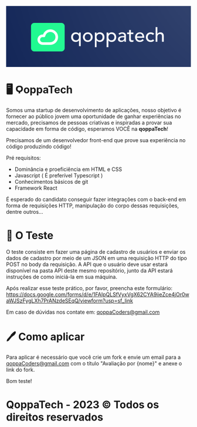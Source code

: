 <img src="qoppaLogo.png">
<h1>🖥 ϘoppaTech </h1>
Somos uma startup de desenvolvimento de aplicações, nosso objetivo é fornecer ao público jovem uma oportunidade de ganhar experiências no mercado, precisamos de pessoas criativas e inspiradas a provar sua capacidade em forma de código, esperamos VOCÊ na <strong>qoppaTech</strong>!

Precisamos de um desenvolvedor front-end que prove sua experiência no código produzindo código!

Pré requisitos:
* Dominância e proeficiência em HTML e CSS
* Javascript ( É preferível Typescript )
* Conhecimentos básicos de git
* Framework React

É esperado do candidato conseguir fazer integrações com o back-end em forma de requisições HTTP, manipulação do corpo dessas requisições, dentre outros...

<h1>📜 O Teste</h1>

O teste consiste em fazer uma página de cadastro de usuários e enviar os dados de cadastro por meio de um JSON em uma requisição HTTP do tipo POST no body da requisição.
A API que o usuário deve usar estará disponível na pasta API deste mesmo repositório, junto da API estará instruções de como iniciá-la em sua máquina.

Após realizar esse teste prático, por favor, preencha este formulário: https://docs.google.com/forms/d/e/1FAIpQLSfVyxVgX62CYA9iieZce4jOr0waWJSzFygLXh7PrANzdeSEqQ/viewform?usp=sf_link

Em caso de dúvidas nos contate em: qoppaCoders@gmail.com

<h1>🖊 Como aplicar</h1>

Para aplicar é necessário que você crie um fork e envie um email para a qoppaCoders@gmail.com com o título "Avaliação por {nome}" e anexe o link do fork.

Bom teste!

# QoppaTech - 2023 © Todos os direitos reservados
